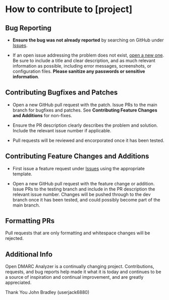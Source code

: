 
# How to contribute to [project]

## **Bug Reporting**

* **Ensure the bug was not already reported** by searching on GitHub under [Issues](https://github.com/[project_url]/issues).

* If an open issue addressing the problem does not exist, [open a new one](https://github.com/[project_url]/issues/new). Be sure to include a title and clear description, and as much relevant information as possible, including error messages, screenshots, or configuration files. **Please sanitize any passwords or sensitive information**.

## **Contributing Bugfixes and Patches**

* Open a new GitHub pull request with the patch. Issue PRs to the main branch for bugfixes and patches. See **Contributing Feature Changes and Additions** for non-fixes.

* Ensure the PR description clearly describes the problem and solution. Include the relevant issue number if applicable.

* Pull requests will be reviewed and encorporated once it has been tested.

## **Contributing Feature Changes and Additions**

* First issue a feature request under [Issues](https://github.com/[project_url]/issues/new) using the appropriate template.

* Open a new GitHub pull request with the feature change or addition. Issue PRs to the testing branch and include in the PR description the relevant issue number. Changes will be pushed through to the dev branch once it has been tested, and could possibly become part of the main branch.

## **Formatting PRs**

Pull requests that are only formatting and whitespace changes will be rejected.

## **Additional Info**

Open DMARC Analyzer is a continually changing project. Contributions, requests, and bug reports help made it what it is today and continues to be a source of inspiration and continual improvement, and are greatly appreciated.

Thank You
John Bradley
(userjack6880)
